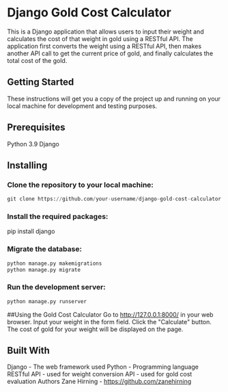 # Django Gold Cost Calculator
This is a Django application that allows users to input their weight and calculates the cost of that weight in gold using a RESTful API. The application first converts the weight using a RESTful API, then makes another API call to get the current price of gold, and finally calculates the total cost of the gold.

## Getting Started
These instructions will get you a copy of the project up and running on your local machine for development and testing purposes.

## Prerequisites
Python 3.9
Django

## Installing
### Clone the repository to your local machine:
```python
git clone https://github.com/your-username/django-gold-cost-calculator.git
```
### Install the required packages:
pip install django

### Migrate the database:
```python
python manage.py makemigrations
python manage.py migrate
```

### Run the development server:
```python
python manage.py runserver
```

##Using the Gold Cost Calculator
Go to http://127.0.0.1:8000/ in your web browser.
Input your weight in the form field.
Click the "Calculate" button.
The cost of gold for your weight will be displayed on the page.

## Built With
Django - The web framework used
Python - Programming language
RESTful API - used for weight conversion
API - used for gold cost evaluation
Authors
Zane Hirning - https://github.com/zanehirning
